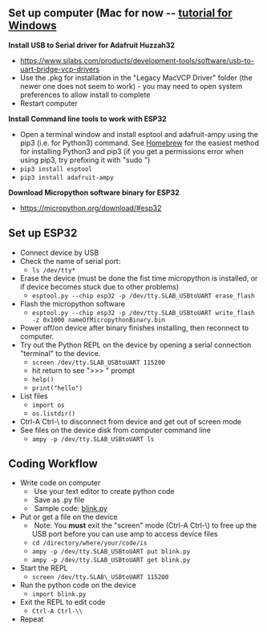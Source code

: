 ## Set up computer (Mac for now -- [tutorial for Windows](https://lemariva.com/blog/2017/10/micropython-getting-started)

**Install USB to Serial driver for Adafruit Huzzah32**

-   <https://www.silabs.com/products/development-tools/software/usb-to-uart-bridge-vcp-drivers>
-   Use the .pkg for installation in the "Legacy MacVCP Driver" folder (the newer one does not seem to work) - you may need to open system preferences to allow install to complete
- Restart computer

**Install Command line tools to work with ESP32**

- Open a terminal window and install esptool and adafruit-ampy using the pip3 (i.e. for Python3) command. See [Homebrew](https://brew.sh/2017/07/31/homebrew-1.3.0/) for the easiest method for installing Python3 and pip3 (if you get a permissions error when using pip3, try prefixing it with "sudo ")
- ```pip3 install esptool```
- ```pip3 install adafruit-ampy```

**Download Micropython software binary for ESP32**

-   <https://micropython.org/download/#esp32>

## Set up ESP32    

-   Connect device by USB
-   Check the name of serial port:
    - ```ls /dev/tty*```
-   Erase the device (must be done the fist time micropython is installed, or if device becomes stuck due to other problems)
    - ```esptool.py --chip esp32 -p /dev/tty.SLAB_USBtoUART erase_flash```
-   Flash the micropython software
    - ```esptool.py --chip esp32 -p /dev/tty.SLAB_USBtoUART write_flash -z 0x1000 nameOfMicropythonBinary.bin```
-   Power off/on device after binary finishes installing, then reconnect to computer.
-   Try out the Python REPL on the device by opening a serial connection "terminal" to the device.
    - ```screen /dev/tty.SLAB_USBtoUART 115200```
    - hit return to see ">>> " prompt
    - ```help()```
    - ```print("hello")```
-   List files
    - ```import os```
    - ```os.listdir()```
-   Ctrl-A Ctrl-\\ to disconnect from device and get out of screen mode
-   See files on the device disk from computer command line
    - ```ampy -p /dev/tty.SLAB_USBtoUART ls```

## Coding Workflow

-   Write code on computer
    -    Use your text editor to create python code
    -    Save as .py file
    -    Sample code: [blink.py](https://canvas.instructure.com/courses/1268196/files/61758749/download?wrap=1 "blink.py")
-   Put or get a file on the device
    -    Note: You **must** exit the "screen" mode (Ctrl-A Ctrl-\\) to free up the USB port before you can use amp to access device files
    - ```cd /directory/where/your/code/is```
    - ```ampy -p /dev/tty.SLAB_USBtoUART put blink.py```
    - ```ampy -p /dev/tty.SLAB_USBtoUART get blink.py```
-   Start the REPL
    - ```screen /dev/tty.SLAB\_USBtoUART 115200```
-   Run the python code on the device
    - ```import blink.py```
-   Exit the REPL to edit code
    - ```Ctrl-A Ctrl-\\```
-   Repeat
